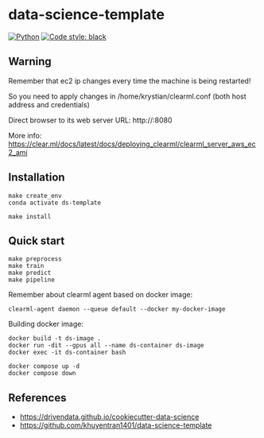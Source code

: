 # data-science-template

<a href="https://www.python.org/"><img alt="Python" src="https://img.shields.io/badge/-Python 3.10+-blue?style=for-the-badge&logo=python&logoColor=white"></a>
<a href="https://black.readthedocs.io/en/stable/"><img alt="Code style: black" src="https://img.shields.io/badge/code%20style-black-black.svg?style=for-the-badge&labelColor=gray"></a>

## Warning

Remember that ec2 ip changes every time the machine is being restarted!

So you need to apply changes in /home/krystian/clearml.conf (both host address and credentials)

Direct browser to its web server URL: http://<Server Address>:8080

More info: https://clear.ml/docs/latest/docs/deploying_clearml/clearml_server_aws_ec2_ami

## Installation

```shell
make create_env
conda activate ds-template

make install
```

## Quick start

```shell
make preprocess
make train
make predict
make pipeline
```

Remember about clearml agent based on docker image:

```shell
clearml-agent daemon --queue default --docker my-docker-image
```

Building docker image:

```shell
docker build -t ds-image .
docker run -dit --gpus all --name ds-container ds-image
docker exec -it ds-container bash

docker compose up -d
docker compose down
```




## References

* https://drivendata.github.io/cookiecutter-data-science
* https://github.com/khuyentran1401/data-science-template